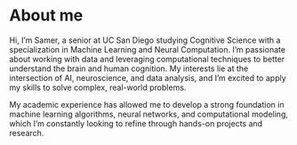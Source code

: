# About me

Hi, I’m Samer, a senior at UC San Diego studying Cognitive Science with a specialization in Machine Learning and Neural Computation. I’m passionate about working with data and leveraging computational techniques to better understand the brain and human cognition. My interests lie at the intersection of AI, neuroscience, and data analysis, and I’m excited to apply my skills to solve complex, real-world problems.

My academic experience has allowed me to develop a strong foundation in machine learning algorithms, neural networks, and computational modeling, which I’m constantly looking to refine through hands-on projects and research.

